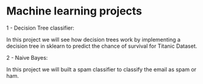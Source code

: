 # Machine learning projects 

1 - Decision Tree classifier:

In this project we will see how decision trees work by implementing a decision tree in sklearn to predict the chance of survival for Titanic Dataset.


2 - Naive Bayes:

In this project we will built a spam classifier to classify the email as spam or ham.





